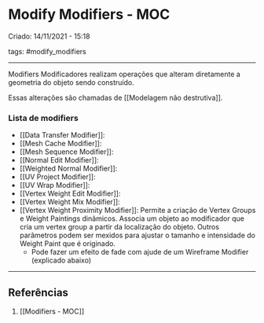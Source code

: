 # Modify Modifiers - MOC
Criado: 14/11/2021 - 15:18

tags:  #modify_modifiers

---

Modifiers Modificadores realizam operações que alteram diretamente a geometria do objeto sendo construído.

Essas alterações são chamadas de [[Modelagem não destrutiva]].

### Lista de modifiers
- [[Data Transfer Modifier]]: 
- [[Mesh Cache Modifier]]: 
- [[Mesh Sequence Modifier]]: 
- [[Normal Edit Modifier]]: 
- [[Weighted Normal Modifier]]: 
- [[UV Project Modifier]]: 
- [[UV Wrap Modifier]]: 
- [[Vertex Weight Edit Modifier]]: 
- [[Vertex Weight Mix Modifier]]: 
- [[Vertex Weight Proximity Modifier]]: Permite a criação de Vertex Groups e Weight Paintings dinâmicos. Associa um objeto ao modificador que cria um vertex group a partir da localização do objeto. Outros parâmetros podem ser mexidos para ajustar o tamanho e intensidade do Weight Paint que é originado.
  - Pode fazer um efeito de fade com ajude de um Wireframe Modifier (explicado abaixo)

---
## Referências
1. [[Modifiers - MOC]]